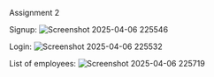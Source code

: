 Assignment 2 

Signup: ![Screenshot 2025-04-06 225546](https://github.com/user-attachments/assets/0786ab43-f674-4e56-86ac-e78a2b4119b8)



Login: ![Screenshot 2025-04-06 225532](https://github.com/user-attachments/assets/b1d360da-470d-4226-96c4-2409d7acd9b3)


List of employees: ![Screenshot 2025-04-06 225719](https://github.com/user-attachments/assets/4ec9bac7-4f8f-4ba1-9ad1-be9deb4940db)
